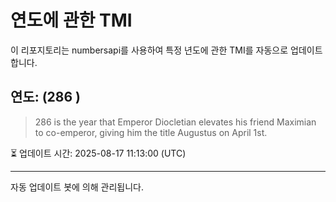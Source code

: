 
# 연도에 관한 TMI

이 리포지토리는 numbersapi를 사용하여 특정 년도에 관한 TMI를 자동으로 업데이트합니다.

## 연도: (286 )
> 286 is the year that Emperor Diocletian elevates his friend Maximian to co-emperor, giving him the title Augustus on April 1st.

⏳ 업데이트 시간: 2025-08-17 11:13:00 (UTC)

---
자동 업데이트 봇에 의해 관리됩니다.
